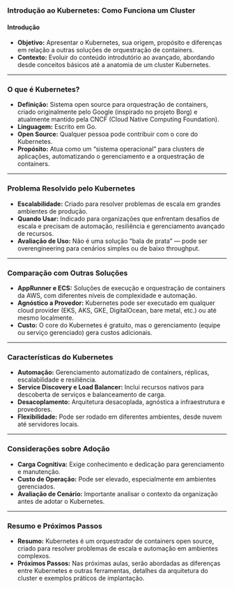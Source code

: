 ### Introdução ao Kubernetes: Como Funciona um Cluster

#### Introdução

- **Objetivo:** Apresentar o Kubernetes, sua origem, propósito e diferenças em relação a outras soluções de orquestração de containers.
- **Contexto:** Evoluir do conteúdo introdutório ao avançado, abordando desde conceitos básicos até a anatomia de um cluster Kubernetes.

---

### O que é Kubernetes?

- **Definição:** Sistema open source para orquestração de containers, criado originalmente pelo Google (inspirado no projeto Borg) e atualmente mantido pela CNCF (Cloud Native Computing Foundation).
- **Linguagem:** Escrito em Go.
- **Open Source:** Qualquer pessoa pode contribuir com o core do Kubernetes.
- **Propósito:** Atua como um “sistema operacional” para clusters de aplicações, automatizando o gerenciamento e a orquestração de containers.

---

### Problema Resolvido pelo Kubernetes

- **Escalabilidade:** Criado para resolver problemas de escala em grandes ambientes de produção.
- **Quando Usar:** Indicado para organizações que enfrentam desafios de escala e precisam de automação, resiliência e gerenciamento avançado de recursos.
- **Avaliação de Uso:** Não é uma solução “bala de prata” — pode ser overengineering para cenários simples ou de baixo throughput.

---

### Comparação com Outras Soluções

- **AppRunner e ECS:** Soluções de execução e orquestração de containers da AWS, com diferentes níveis de complexidade e automação.
- **Agnóstico a Provedor:** Kubernetes pode ser executado em qualquer cloud provider (EKS, AKS, GKE, DigitalOcean, bare metal, etc.) ou até mesmo localmente.
- **Custo:** O core do Kubernetes é gratuito, mas o gerenciamento (equipe ou serviço gerenciado) gera custos adicionais.

---

### Características do Kubernetes

- **Automação:** Gerenciamento automatizado de containers, réplicas, escalabilidade e resiliência.
- **Service Discovery e Load Balancer:** Inclui recursos nativos para descoberta de serviços e balanceamento de carga.
- **Desacoplamento:** Arquitetura desacoplada, agnóstica a infraestrutura e provedores.
- **Flexibilidade:** Pode ser rodado em diferentes ambientes, desde nuvem até servidores locais.

---

### Considerações sobre Adoção

- **Carga Cognitiva:** Exige conhecimento e dedicação para gerenciamento e manutenção.
- **Custo de Operação:** Pode ser elevado, especialmente em ambientes gerenciados.
- **Avaliação de Cenário:** Importante analisar o contexto da organização antes de adotar o Kubernetes.

---

### Resumo e Próximos Passos

- **Resumo:** Kubernetes é um orquestrador de containers open source, criado para resolver problemas de escala e automação em ambientes complexos.
- **Próximos Passos:** Nas próximas aulas, serão abordadas as diferenças entre Kubernetes e outras ferramentas, detalhes da arquitetura do cluster e exemplos práticos de implantação.
